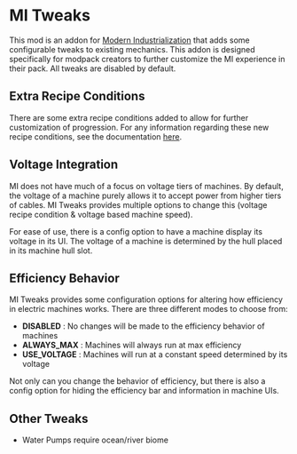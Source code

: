 # MI Tweaks
This mod is an addon for [Modern Industrialization](https://github.com/AztechMC/Modern-Industrialization) that adds some configurable tweaks to existing mechanics. This addon is designed specifically for modpack creators to further customize the MI experience in their pack. All tweaks are disabled by default.

## Extra Recipe Conditions
There are some extra recipe conditions added to allow for further customization of progression. For any information regarding these new recipe conditions, see the documentation [here](https://github.com/Swedz/MI-Tweaks/blob/master/docs/RECIPE_CONDITIONS.md).

## Voltage Integration
MI does not have much of a focus on voltage tiers of machines. By default, the voltage of a machine purely allows it to accept power from higher tiers of cables. MI Tweaks provides multiple options to change this (voltage recipe condition & voltage based machine speed).

For ease of use, there is a config option to have a machine display its voltage in its UI. The voltage of a machine is determined by the hull placed in its machine hull slot.

## Efficiency Behavior
MI Tweaks provides some configuration options for altering how efficiency in electric machines works. There are three different modes to choose from:

- **DISABLED** : No changes will be made to the efficiency behavior of machines
- **ALWAYS_MAX** : Machines will always run at max efficiency
- **USE_VOLTAGE** : Machines will run at a constant speed determined by its voltage

Not only can you change the behavior of efficiency, but there is also a config option for hiding the efficiency bar and information in machine UIs.

## Other Tweaks
- Water Pumps require ocean/river biome